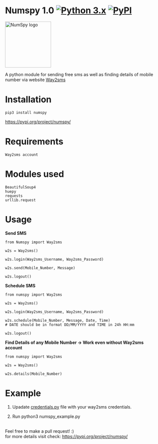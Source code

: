 # Numspy 1.0 [![Python 3.x](https://img.shields.io/badge/Made%20with-Python3.x-1f425f.svg)](http://www.python.org/download/) [![PyPI](https://img.shields.io/badge/Made%20with-PyPI-1f425f.svg)](http://www.pypi.org/project/numspy)

<img src="logo.png" alt="NumSpy logo" width="150px" height="150px"/>

A python module for sending free sms as well as finding details of mobile number via website 
<a href="http://www.way2sms.com">Way2sms</a>


# Installation
```
pip3 install numspy
```
<a href="https://pypi.org/project/numspy/
">https://pypi.org/project/numspy/</a>

# Requirements
```
Way2sms account
```

# Modules used 
```
BeautifulSoup4
huepy
requests
urllib.request
```

# Usage

<b>Send SMS</b>

```
from Numspy import Way2sms

w2s = Way2sms()

w2s.login(Way2sms_Username, Way2sms_Password)

w2s.send(Mobile_Number, Message)

w2s.logout()
```

<b> Schedule SMS </b>

```
from numspy import Way2sms

w2s = Way2sms()

w2s.login(Way2sms_Username, Way2sms_Password)

w2s.schedule(Mobile_Number, Message, Date, Time)
# DATE should be in format DD/MM/YYYY and TIME in 24h HH:mm

w2s.logout()
```

<b> Find Details of any Mobile Number -> Work even without Way2sms account</b>

```
from numspy import Way2sms

w2s = Way2sms()

w2s.details(Mobile_Number)
```
# Example 

1. Upadate <a href="https://github.com/bhattsameer/numspy/blob/master/Examples/credentials.py">credentials.py</a> file with your way2sms
   credentials.

2. Run python3 numspy_example.py 

</br>
Feel free to make a pull request! :)
</br>
for more details visit check: 
<a href="https://pypi.org/project/numspy/
">https://pypi.org/project/numspy/</a>
